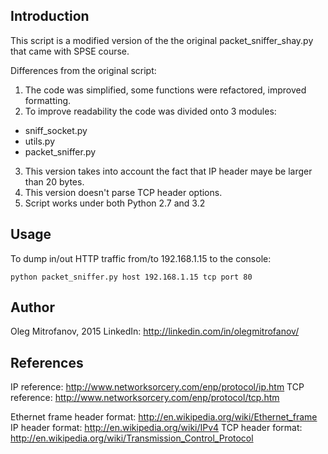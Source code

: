 Introduction
------------

This script is a modified version of the the original
packet_sniffer_shay.py that came with SPSE course.

Differences from the original script:
1. The code was simplified, some functions were refactored, improved
formatting.
2. To improve readability the code was divided onto 3 modules:
  * sniff_socket.py
  * utils.py
  * packet_sniffer.py
3. This version takes into account the fact that IP header maye be
larger than 20 bytes.
4. This version doesn't parse TCP header options.
5. Script works under both Python 2.7 and 3.2

Usage
-----
To dump in/out HTTP traffic from/to 192.168.1.15 to the console:

```
python packet_sniffer.py host 192.168.1.15 tcp port 80
```

Author
------
Oleg Mitrofanov, 2015
LinkedIn: http://linkedin.com/in/olegmitrofanov/

References
----------
IP reference: http://www.networksorcery.com/enp/protocol/ip.htm
TCP reference: http://www.networksorcery.com/enp/protocol/tcp.htm

Ethernet frame header format: http://en.wikipedia.org/wiki/Ethernet_frame
IP header format: http://en.wikipedia.org/wiki/IPv4
TCP header format: http://en.wikipedia.org/wiki/Transmission_Control_Protocol
